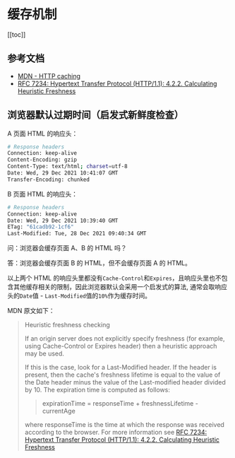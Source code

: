 # 缓存机制

[[toc]]

## 参考文档

- [MDN - HTTP caching](https://developer.mozilla.org/en-US/docs/Web/HTTP/Caching)
- [RFC 7234: Hypertext Transfer Protocol (HTTP/1.1): 4.2.2.  Calculating Heuristic Freshness](https://datatracker.ietf.org/doc/html/rfc7234#section-4.2.2)

## 浏览器默认过期时间（启发式新鲜度检查）

A 页面 HTML 的响应头：

```sh
# Response headers
Connection: keep-alive
Content-Encoding: gzip
Content-Type: text/html; charset=utf-8
Date: Wed, 29 Dec 2021 10:41:07 GMT
Transfer-Encoding: chunked
```

B 页面 HTML 的响应头：

```sh
# Response headers
Connection: keep-alive
Date: Wed, 29 Dec 2021 10:39:40 GMT
ETag: "61cadb92-1cf6"
Last-Modified: Tue, 28 Dec 2021 09:40:34 GMT
```

问：浏览器会缓存页面 A、B 的 HTML 吗？

答：浏览器会缓存页面 B 的 HTML，但不会缓存页面 A 的 HTML。

以上两个 HTML 的响应头里都没有`Cache-Control`和`Expires`，且响应头里也不包含其他缓存相关的限制，因此浏览器默认会采用一个启发式的算法, 通常会取响应头的`Date`值 - `Last-Modified`值的`10%`作为缓存时间。

MDN 原文如下：

> Heuristic freshness checking
>
> If an origin server does not explicitly specify freshness (for example, using Cache-Control or Expires header) then a heuristic approach may be used.
>
> If this is the case, look for a Last-Modified header. If the header is present, then the cache's freshness lifetime is equal to the value of the Date header minus the value of the Last-modified header divided by 10. The expiration time is computed as follows:
>
> > expirationTime = responseTime + freshnessLifetime - currentAge
>
> where responseTime is the time at which the response was received according to the browser. For more information see [RFC 7234: Hypertext Transfer Protocol (HTTP/1.1): 4.2.2.  Calculating Heuristic Freshness](https://datatracker.ietf.org/doc/html/rfc7234#section-4.2.2)

